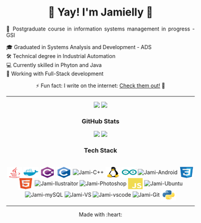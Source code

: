 <div align="center">
  <h1>🎉 Yay! I'm Jamielly 🎉</h1>
</div>

<p align="justify">
  💖 Postgraduate course in information systems management in progress - GSI

  🎓 Graduated in Systems Analysis and Development - ADS <br>
  🛠️ Technical degree in Industrial Automation <br>
  💻 Currently skilled in Phyton and Java <br>
  🔧 Working with Full-Stack development <br>
</p>

<p align="center">
  ⚡ Fun fact: I write on the internet: <a href="https://www.dio.me/users/jamielly_reis">Check them out!</a> 🤖
</p>

--- 
<div align="center"> 
  <a href="https://www.youtube.com/channel/UCYaWrmozMN48G_Z76H45RWg" target="_blank"><img src="https://img.shields.io/badge/YouTube-FF0000?style=for-the-badge&logo=youtube&logoColor=white" target="_blank"></a>
  <a href="https://www.linkedin.com/in/jamielly-r-7292b0218" target="_blank"><img src="https://img.shields.io/badge/-LinkedIn-%230077B5?style=for-the-badge&logo=linkedin&logoColor=white" target="_blank"></a>
  </a>

  <div align="center">
  <h3>GitHub Stats</h3>
</div>

<img height="180em" src="https://github-readme-stats.vercel.app/api?username=Jamielly&theme=tokyonight&hide_border=false&include_all_commits=false&count_private=true"/>
<!--<img height="180em" src="https://github-readme-streak-stats.herokuapp.com/?user=Jamielly&theme=tokyonight&hide_border=true"/> -->
<img height="180em" src="https://github-readme-stats.vercel.app/api/top-langs/?username=Jamielly&theme=tokyonight&hide_border=false&include_all_commits=false&count_private=true&layout=compact"/>

<div align="center">
  <h3>Tech Stack</h3>
</div>

<div style="display: inline_block"><br>
  
  <img align="center" alt="Jami-Java" height="30" width="40" src="https://raw.githubusercontent.com/devicons/devicon/master/icons/java/java-plain.svg">
  <img align="center" alt="Jami-Docker" height="30" width="40" src="https://raw.githubusercontent.com/devicons/devicon/master/icons/docker/docker-plain.svg">
  <img align="center" alt="Jami-C#" height="30" width="40" src="https://raw.githubusercontent.com/devicons/devicon/master/icons/csharp/csharp-original.svg">
  <img align="center" alt="Jami-C" height="30" width="40" src="https://raw.githubusercontent.com/devicons/devicon/master/icons/c/c-original.svg"> 
  <img align="center" alt="Jami-C++" height="30" width="40" src="https://cdn.jsdelivr.net/gh/devicons/devicon/icons/cplusplus/cplusplus-original.svg" />
  <img align="center" alt="Jami-Linux" height="30" width="40" src="https://raw.githubusercontent.com/devicons/devicon/master/icons/linux/linux-original.svg">
  <img align="center" alt="Jami-Arduino" height="30" width="40" src="https://raw.githubusercontent.com/devicons/devicon/master/icons/arduino/arduino-original.svg">
  <img align="center" alt="Jami-Android" height="30" width="40" src="https://cdn.jsdelivr.net/gh/devicons/devicon/icons/androidstudio/androidstudio-original.svg"/>
  <img align="center" alt="Jami-CSS" height="30" width="40" src="https://raw.githubusercontent.com/devicons/devicon/master/icons/css3/css3-original.svg">
  <img align="center" alt="Jami-HTML" height="30" width="40" src="https://raw.githubusercontent.com/devicons/devicon/master/icons/html5/html5-original.svg">
  <img align="center" alt="Jami-Ilustraitor" height="30" width="40" src="https://cdn.jsdelivr.net/gh/devicons/devicon/icons/illustrator/illustrator-plain.svg" />
  <img align="center" alt="Jami-Photoshop" height="30" width="40" src="https://cdn.jsdelivr.net/gh/devicons/devicon/icons/photoshop/photoshop-plain.svg" /> 
  <img align="center" alt="Jami-Js" height="30" width="40" src="https://raw.githubusercontent.com/devicons/devicon/master/icons/javascript/javascript-plain.svg">
  <img align="center" alt="Jami-Ubuntu" height="30" width="40" src="https://cdn.jsdelivr.net/gh/devicons/devicon/icons/ubuntu/ubuntu-plain.svg" />
  <img align="center" alt="Jami-mySQL" height="30" width="40" src="https://cdn.jsdelivr.net/gh/devicons/devicon/icons/mysql/mysql-original.svg" />
  <img align="center" alt="Jami-VS" height="30" width="40" src="https://cdn.jsdelivr.net/gh/devicons/devicon/icons/visualstudio/visualstudio-plain.svg" /> 
  <img align="center" alt="Jami-vscode" height="30" width="40" src="https://cdn.jsdelivr.net/gh/devicons/devicon/icons/vscode/vscode-original.svg" />
 <img align="center" alt="Jami-Git" height="30" width="40" src="https://cdn.jsdelivr.net/gh/devicons/devicon/icons/git/git-original.svg" /> 
  <img align="center" alt="Jami-Python" height="30" width="40" src="https://raw.githubusercontent.com/devicons/devicon/master/icons/python/python-original.svg">
</div>
 

<!--![](https://github-profile-trophy.vercel.app/?username=Jamielly&theme=onedark&no-frame=false&no-bg=true&margin-w=4)


![](https://quotes-github-readme.vercel.app/api?type=horizontal&theme=dark) -->
 
<div align="center">
<!--![Snake animation](https://github.com/Jamielly/Jamielly/blob/output/github-contribution-grid-snake.svg) -- >
</div>
-->
 

---
<p align="center">Made with :heart:</p>

